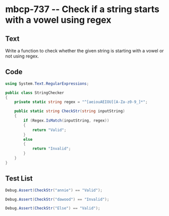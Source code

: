 # mbcp-737 -- Check if a string starts with a vowel using regex

## Text

Write a function to check whether the given string is starting with a vowel or not using regex.

## Code

```csharp
using System.Text.RegularExpressions;

public class StringChecker
{
    private static string regex = "^[aeiouAEIOU][A-Za-z0-9_]*";

    public static string CheckStr(string inputString)
    {
        if (Regex.IsMatch(inputString, regex))
        {
            return "Valid";
        }
        else
        {
            return "Invalid";
        }
    }
}
```

## Test List

```csharp
Debug.Assert(CheckStr("annie") == "Valid");
```

```csharp
Debug.Assert(CheckStr("dawood") == "Invalid");
```

```csharp
Debug.Assert(CheckStr("Else") == "Valid");
```

